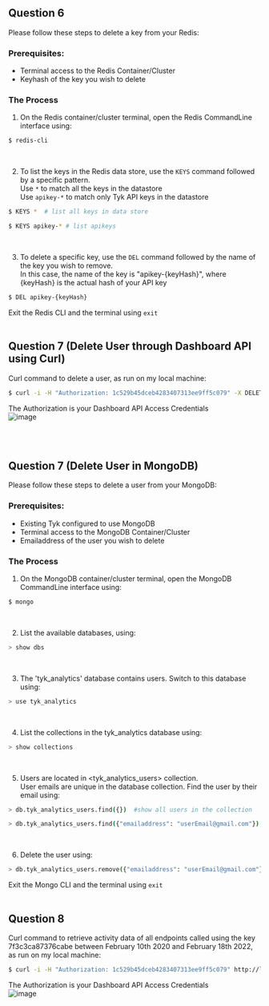 

## Question 6

Please follow these steps to delete a key from your Redis:

### **Prerequisites:**
- Terminal access to the Redis Container/Cluster
- Keyhash of the key you wish to delete

### **The Process**
1. On the Redis container/cluster terminal, open the Redis CommandLine interface using:

```bash
$ redis-cli
```  
<br>

2. To list the keys in the Redis data store, use the `KEYS` command followed by a specific pattern.    
Use `*` to match all the keys in the datastore  
Use `apikey-*` to match only Tyk API keys in the datastore 

```bash
$ KEYS *  # list all keys in data store

$ KEYS apikey-* # list apikeys
```
<br>

3. To delete a specific key, use the `DEL` command followed by the name of the key you wish to remove.  
In this case, the name of the key is "apikey-{keyHash}", where {keyHash} is the actual hash of your API key

```bash
$ DEL apikey-{keyHash}
```
Exit the Redis CLI and the terminal using `exit`
<br>
<br>

## Question 7 (Delete User through Dashboard API using Curl)

Curl command to delete a user, as run on my local machine:
```bash
$ curl -i -H "Authorization: 1c529b45dceb4283407313ee9ff5c079" -X DELETE http://localhost:3000/api/users/<user-id>
```
The Authorization is your Dashboard API Access Credentials  
![image](https://user-images.githubusercontent.com/49939534/155908365-cc05c6f9-8eed-448d-bdc8-d72b9dc947a1.png)

<br>
<br>

## Question 7 (Delete User in MongoDB)

Please follow these steps to delete a user from your MongoDB:

### **Prerequisites:**
- Existing Tyk configured to use MongoDB
- Terminal access to the MongoDB Container/Cluster
- Emailaddress of the user you wish to delete

### **The Process**
1. On the MongoDB container/cluster terminal, open the MongoDB CommandLine interface using:

```bash
$ mongo
```  
<br>

2. List the available databases, using:      

```bash
> show dbs
```
<br>

3. The 'tyk_analytics' database contains users. Switch to this database using:
```bash
> use tyk_analytics
```
<br>

4. List the collections in the tyk_analytics database using:  
```bash
> show collections
```
<br>

5. Users are located in <tyk_analytics_users> collection.  
User emails are unique in the database collection. Find the user by their email using:
```bash
> db.tyk_analytics_users.find({})  #show all users in the collection

> db.tyk_analytics_users.find({"emailaddress": "userEmail@gmail.com"})  #show specific user by email
```
<br>

6. Delete the user using:  
```bash
> db.tyk_analytics_users.remove({"emailaddress": "userEmail@gmail.com"})
```
Exit the Mongo CLI and the terminal using `exit`
<br>
<br>

## Question 8

Curl command to retrieve activity data of all endpoints called using the key 7f3c3ca87376cabe between February 10th 2020 and February 18th 2022, as run on my local machine:
```bash
$ curl -i -H "Authorization: 1c529b45dceb4283407313ee9ff5c079" http://localhost:3000/api/activity/keys/endpoint/7f3c3ca87376cabe/10/2/2022/18/2/2022
```
The Authorization is your Dashboard API Access Credentials  
![image](https://user-images.githubusercontent.com/49939534/155908365-cc05c6f9-8eed-448d-bdc8-d72b9dc947a1.png)

